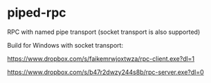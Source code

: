 # piped-rpc
RPC with named pipe transport (socket transport is also supported)

Build for Windows with socket transport:

https://www.dropbox.com/s/faikemrwjoxtwza/rpc-client.exe?dl=1

https://www.dropbox.com/s/b47r2dwzy244s8b/rpc-server.exe?dl=0
